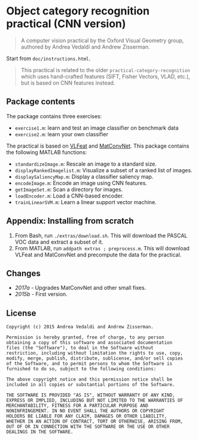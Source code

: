 # Object category recognition practical (CNN version)

> A computer vision practical by the Oxford Visual Geometry group,
> authored by Andrea Vedaldi and Andrew Zisserman.

Start from `doc/instructions.html`.

> This practical is related to the older
> `practical-category-recognition` which uses hand-crafted features
> (SIFT, Fisher Vectors, VLAD, etc.), but is based on CNN features
> instead.

Package contents
----------------

The package contains three exercises:

* `exercise1.m`: learn and test an image classifier on benchmark data
* `exercise2.m`: learn your own classifier

The practical is based on [VLFeat](http://www.vlfeat.org) and
[MatConvNet](http://www.vlfeat.org/matconvnet). This package contains
the following MATLAB functions:

* `standardizeImage.m`: Rescale an image to a standard size.
* `displayRankedImagelist.m`: Visualize a subset of a ranked list of images.
* `displaySaliencyMap.m`: Display a classifier saliency map.
* `encodeImage.m`: Encode an image using CNN features.
* `getImageSet.m`: Scan a directory for images.
* `loadEncoder.m`: Load a CNN-based encoder.
* `trainLinearSVM.m`: Learn a linear support vector machine.

Appendix: Installing from scratch
---------------------------------

1. From Bash, run `./extras/download.sh`. This will download the
   PASCAL VOC data and extract a subset of it.
2. From MATLAB, run `addpath extras ; preprocess.m`. This will download VLFeat
   and MatConvNet and precompute the data for the practical.

Changes
-------

* *2017a* - Upgrades MatConvNet and other small fixes.
* *2015b* - First version.

License
-------

    Copyright (c) 2015 Andrea Vedaldi and Andrew Zisserman.

    Permission is hereby granted, free of charge, to any person
    obtaining a copy of this software and associated documentation
    files (the "Software"), to deal in the Software without
    restriction, including without limitation the rights to use, copy,
    modify, merge, publish, distribute, sublicense, and/or sell copies
    of the Software, and to permit persons to whom the Software is
    furnished to do so, subject to the following conditions:

    The above copyright notice and this permission notice shall be
    included in all copies or substantial portions of the Software.

    THE SOFTWARE IS PROVIDED "AS IS", WITHOUT WARRANTY OF ANY KIND,
    EXPRESS OR IMPLIED, INCLUDING BUT NOT LIMITED TO THE WARRANTIES OF
    MERCHANTABILITY, FITNESS FOR A PARTICULAR PURPOSE AND
    NONINFRINGEMENT. IN NO EVENT SHALL THE AUTHORS OR COPYRIGHT
    HOLDERS BE LIABLE FOR ANY CLAIM, DAMAGES OR OTHER LIABILITY,
    WHETHER IN AN ACTION OF CONTRACT, TORT OR OTHERWISE, ARISING FROM,
    OUT OF OR IN CONNECTION WITH THE SOFTWARE OR THE USE OR OTHER
    DEALINGS IN THE SOFTWARE.
